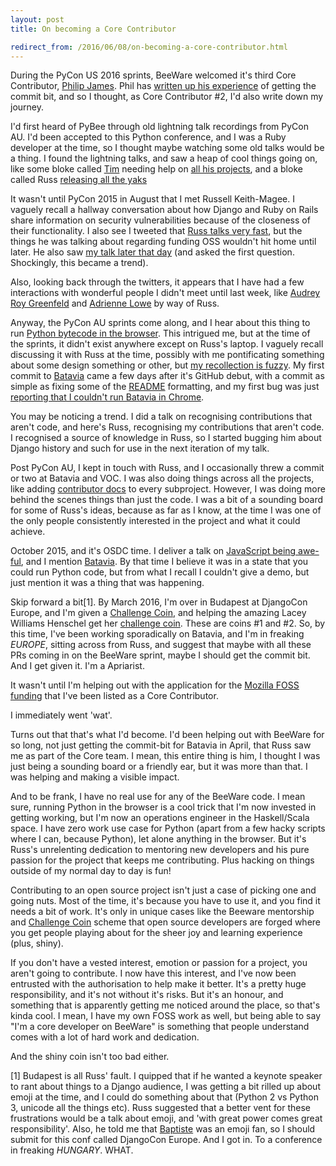 ```yaml
---
layout: post
title: On becoming a Core Contributor

redirect_from: /2016/06/08/on-becoming-a-core-contributor.html
---
```



During the PyCon US 2016 sprints, BeeWare welcomed it's third Core Contributor, [Philip James](https://twitter.com/phildini). Phil has [written up his experience](https://www.wordfugue.com/tips-becoming-core-contributor/) of getting the commit bit, and so I thought, as Core Contributor #2, I'd also write down my journey. 

I'd first heard of PyBee through old lightning talk recordings from PyCon AU.  I'd been accepted to this Python conference, and I was a Ruby developer at the time, so I thought maybe watching some old talks would be a thing. I found the lightning talks, and saw a heap of cool things going on, like some bloke called [Tim](https://github.com/mithro) needing help on [all his projects](https://www.youtube.com/watch?v=io9P5fZdqcE), and a bloke called Russ [releasing all the yaks](https://www.youtube.com/watch?v=W0W0s0-Ryc0&feature=youtu.be&t=787)

It wasn't until PyCon 2015 in August that I met Russell Keith-Magee. I vaguely recall a hallway conversation about how Django and Ruby on Rails share information on security vulnerabilities because of the closeness of their functionality. I also see I tweeted that [Russ talks very fast](https://twitter.com/glasnt/status/627280889299386368), but the things he was talking about regarding funding OSS wouldn't hit home until later. He also saw [my talk later that day](http://2015.pycon-au.org/schedule/30023/view_talk?day=saturday) (and asked the first question. Shockingly, this became a trend).

Also, looking back through the twitters, it appears that I have had a few interactions with wonderful people I didn't meet until last week, like [Audrey Roy Greenfeld](https://twitter.com/freakboy3742/status/628598526394535937) and [Adrienne Lowe](https://twitter.com/freakboy3742/status/627618957059469312) by way of Russ. 

Anyway, the PyCon AU sprints come along, and I hear about this thing to run [Python bytecode in the browser](https://twitter.com/glasnt/status/628433204869861376). This intrigued me, but at the time of the sprints, it didn't exist anywhere except on Russ's laptop. I vaguely recall discussing it with Russ at the time, possibly with me pontificating something about some design something or other, but [my recollection is fuzzy](http://glasnt.com/blog/2015/08/14/on-anxiety-a-tale-of-two-talks.html). My first commit to [Batavia](https://github.com/batavia) came a few days after it's GitHub debut, with a commit as simple as fixing some of the [README](https://github.com/pybee/batavia/commit/3c457c941ce10f6def46950404c8065f48a6eb12) formatting, and my first bug was just [reporting that I couldn't run Batavia in Chrome](https://twitter.com/PyBeeWare/status/630605303998885888).

You may be noticing a trend. I did a talk on recognising contributions that aren't code, and here's Russ, recognising my contributions that aren't code. I recognised a source of knowledge in Russ, so I started bugging him about Django history and such for use in the next iteration of my talk. 

Post PyCon AU, I kept in touch with Russ, and I occasionally threw a commit or two at Batavia and VOC. I was also doing things across all the projects, like adding [contributor docs](https://github.com/glasnt?tab=contributions&from=2016-03-11) to every subproject. However, I was doing more behind the scenes things than just the code. I was a bit of a sounding board for some of Russ's ideas, because as far as I know, at the time I was one of the only people consistently interested in the project and what it could achieve. 

October 2015, and it's OSDC time. I deliver a talk on [JavaScript being awe-ful](https://www.youtube.com/watch?v=kK5kp5tjJyc), and I mention [Batavia](https://twitter.com/PyBeeWare/status/658842302178197504). By that time I believe it was in a state that you could run Python code, but from what I recall I couldn't give a demo, but just mention it was a thing that was happening. 

Skip forward a bit[1]. By March 2016, I'm over in Budapest at DjangoCon Europe, and I'm given a [Challenge Coin](https://twitter.com/PyBeeWare/status/707792295534284800), and helping the amazing Lacey Williams Henschel get her [challenge coin](https://twitter.com/PyBeeWare/status/716195973693849600). These are coins #1 and #2.  So, by this time, I've been working sporadically on Batavia, and I'm in freaking *EUROPE*, sitting across from Russ, and suggest that maybe with all these PRs coming in on the BeeWare sprint, maybe I should get the commit bit. And I get given it. I'm a Apriarist. 

It wasn't until I'm helping out with the application for the [Mozilla FOSS funding](https://twitter.com/freakboy3742/status/735750818364678144) that I've been listed as a Core Contributor. 

I immediately went 'wat'. 

Turns out that that's what I'd become. I'd been helping out with BeeWare for so long, not just getting the commit-bit for Batavia in April, that Russ saw me as part of the Core team. I mean, this entire thing is him, I thought I was just being a sounding board or a friendly ear, but it was more than that. I was helping and making a visible impact. 

And to be frank, I have no real use for any of the BeeWare code. I mean sure, running Python in the browser is a cool trick that I'm now invested in getting working, but I'm now an operations engineer in the Haskell/Scala space. I have zero work use case for Python (apart from a few hacky scripts where I can, because Python), let alone anything in the browser. But it's Russ's unrelenting dedication to mentoring new developers and his pure passion for the project that keeps me contributing. Plus hacking on things outside of my normal day to day is fun! 

Contributing to an open source project isn't just a case of picking one and going nuts. Most of the time, it's because you have to use it, and you find it needs a bit of work. It's only in unique cases like the Beeware mentorship and [Challenge Coin](https://www.maxcdn.com/blog/beeware-be-sticky/) scheme that open source developers are forged where you get people playing about for the sheer joy and learning experience (plus, shiny). 

If you don't have a vested interest, emotion or passion for a project, you aren't going to contribute. I now have this interest, and I've now been entrusted with the authorisation to help make it better. It's a pretty huge responsibility, and it's not without it's risks. But it's an honour, and something that is apparently getting me noticed around the place, so that's kinda cool. I mean, I have my own FOSS work as well, but being able to say "I'm a core developer on BeeWare" is something that people understand comes with a lot of hard work and dedication. 

And the shiny coin isn't too bad either. 


[1] Budapest is all Russ' fault. I quipped that if he wanted a keynote speaker to rant about things to a Django audience, I was getting a bit rilled up about emoji at the time, and I could do something about that (Python 2 vs Python 3, unicode all the things etc). Russ suggested that a better vent for these frustrations would be a talk about emoji, and 'with great power comes great responsibility'. Also, he told me that [Baptiste](https://twitter.com/bmispelon) was an emoji fan, so I should submit for this conf called DjangoCon Europe. And I got in. To a conference in freaking *HUNGARY*. WHAT. 

